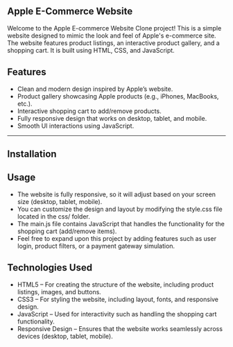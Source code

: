 ## Apple E-Commerce Website
Welcome to the Apple E-commerce Website Clone project! This is a simple website designed to mimic the look and feel of Apple's e-commerce site. The website features product listings, an interactive product gallery, and a shopping cart. It is built using HTML, CSS, and JavaScript.

## Features
- Clean and modern design inspired by Apple’s website.
- Product gallery showcasing Apple products (e.g., iPhones, MacBooks, etc.).
- Interactive shopping cart to add/remove products.
- Fully responsive design that works on desktop, tablet, and mobile.
- Smooth UI interactions using JavaScript.

---

## Installation


## Usage

- The website is fully responsive, so it will adjust based on your screen size (desktop, tablet, mobile).
- You can customize the design and layout by modifying the style.css file located in the css/ folder.
- The main.js file contains JavaScript that handles the functionality for the shopping cart (add/remove items).
- Feel free to expand upon this project by adding features such as user login, product filters, or a payment gateway simulation.

## Technologies Used

- HTML5 – For creating the structure of the website, including product listings, images, and buttons.
- CSS3 – For styling the website, including layout, fonts, and responsive design.
- JavaScript – Used for interactivity such as handling the shopping cart functionality.
- Responsive Design – Ensures that the website works seamlessly across devices (desktop, tablet, mobile).
